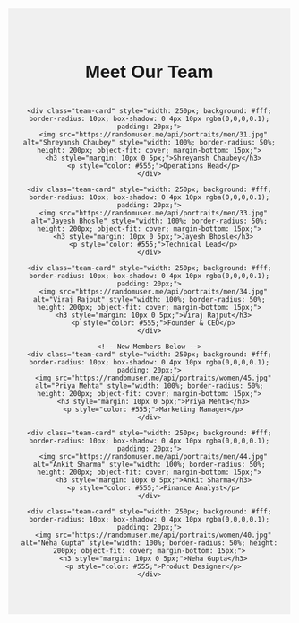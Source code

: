 <!DOCTYPE html>
<html lang="en">
<head>
  <meta charset="UTF-8" />
  <title>Coliving Space</title>
  <style>
    body {
      margin: 0;
      font-family: Arial, sans-serif;
    }

    .navbar {
      display: flex;
      justify-content: space-between;
      align-items: center;
      padding: 15px 30px;
      background-color: #fff;
      box-shadow: 0 2px 5px rgba(0,0,0,0.1);
    }

    .navbar .logo {
      font-weight: bold;
      font-size: 22px;
    }

    .navbar .nav-links a {
      margin-left: 25px;
      text-decoration: none;
      color: #333;
      font-size: 16px;
    }

    .hero {
      background-image: url('https://images.unsplash.com/photo-1600585154340-be6161a56a0c?auto=format&fit=crop&w=1400&q=80');
      background-size: cover;
      background-position: center;
      color: white;
      height: 90vh;
      display: flex;
      flex-direction: column;
      justify-content: center;
      padding-left: 50px;
      position: relative;
    }

    .hero h1 {
      font-size: 48px;
      font-weight: bold;
      margin-bottom: 10px;
    }

    .hero p {
      font-size: 18px;
      max-width: 500px;
    }

    .search-box {
      margin-top: 20px;
    }

    .search-box input[type="text"] {
      padding: 10px;
      width: 250px;
      border: none;
      border-radius: 5px;
    }

    .search-box button {
      padding: 10px 15px;
      background-color: #007bff;
      color: white;
      border: none;
      border-radius: 5px;
      margin-left: 5px;
      cursor: pointer;
    }

    .ceo-info {
      position: absolute;
      bottom: 20px;
      right: 30px;
      text-align: right;
      color: rgba(255, 255, 255, 0.85);
      font-size: 12px;
      font-family: 'Georgia', serif;
    }

    .ceo-title {
      font-size: 13px;
      font-weight: 600;
      text-transform: uppercase;
      letter-spacing: 1px;
    }

    .ceo-name {
      font-size: 16px;
      font-style: italic;
      font-weight: bold;
    }

    .furniture-section {
      display: flex;
      justify-content: space-around;
      flex-wrap: wrap;
      padding: 50px 40px;
      background-color: #f9f9f9;
      gap: 20px;
    }

    .states-section {
      padding: 40px 20px;
      background-color: #fff;
    }

    .states-carousel-wrapper {
      overflow-x: auto;
      display: flex;
      gap: 20px;
      scroll-behavior: smooth;
      -webkit-overflow-scrolling: touch;
    }

    .states-carousel-wrapper::-webkit-scrollbar {
      display: none;
    }

    .card {
      width: 300px;
      background: white;
      border-radius: 10px;
      box-shadow: 0 4px 10px rgba(0,0,0,0.1);
      padding: 20px;
      text-align: center;
      flex-shrink: 0;
    }

    .card img {
      width: 100%;
      border-radius: 8px;
      height: 200px;
      object-fit: cover;
      margin-bottom: 15px;
    }

    .card h2 {
      font-size: 20px;
      margin-bottom: 10px;
    }

    .card p {
      font-size: 14px;
      color: #555;
    }
     .whatsapp-button {
      position: fixed;
      width: 60px;
      height: 60px;
      bottom: 20px;
      right: 20px;
      background-color: #25d366;
      color: white;
      border-radius: 50%;
      text-align: center;
      font-size: 30px;
      box-shadow: 2px 2px 5px rgba(0,0,0,0.3);
      z-index: 1000;
      display: flex;
      align-items: center;
      justify-content: center;
      text-decoration: none;
    }

    .whatsapp-button img {
      width: 30px;
      height: 30px;
    }
 

  

  <!-- WhatsApp Button -->
  <a href="https://wa.me/919423421979" target="_blank" class="whatsapp-button">
    <img src="https://img.icons8.com/ios-filled/50/ffffff/whatsapp.png" alt="WhatsApp" />
  </a>


<body>
  

  <!-- Navigation Bar -->
  <div class="navbar">
    <div class="logo">PARA-CO</div>
    <div class="nav-links">
      <a href="#">Explore</a>
      <a href="#">List your space</a>
      <a href="#">Help</a>
    </div>
  </div>

  <!-- Hero Section -->
  <div class="hero">
    <h1>Find Your Coliving Space</h1>
    <p>Discover fully-furnished, beautifully designed spaces to live and work in comfort.</p>
    <div class="search-box">
      <input type="text" placeholder="Search for locations..." />
      <button>Search</button>
    </div>
    <div class="ceo-info">
      <div class="ceo-title">Founder & CEO</div>
      <div class="ceo-name">Viraj Rajput</div>
    </div>
  </div>
  

  <!-- Furniture Section -->
  <div class="furniture-section">
    <div class="card">
      <img src="https://images.unsplash.com/photo-1600585154340-be6161a56a0c?auto=format&fit=crop&w=600&q=80" />
      <h2>Modern Living Room</h2>
      <p>Spacious room with natural light and minimalist furniture style.</p>
    </div>
    <div class="card">
      <img src="https://media.architecturaldigest.com/photos/5eac5fa22105f13b72dede45/4:3/w_1420,h_1065,c_limit/111LexowAve_Aug18-1074.jpg" />
      <h2>Cozy Bedroom</h2>
      <p>A peaceful, cozy space with warm tones and soft bedding.</p>
    </div>
    <div class="card">
      <img src="https://images.unsplash.com/photo-1560448204-e02f11c3d0e2?auto=format&fit=crop&w=600&q=80" />
      <h2>Stylish Dining Area</h2>
      <p>Elegant dining with modern table, chairs and ambient lighting.</p>
    </div>
  </div>


 
 
<body>

<!-- City Slider Section -->
<div class="city-slider">
  <h2>Available in Cities</h2>
  <div class="slider-container" style="display:flex; align-items:center;">
    <button class="arrow-button" id="scroll-left" aria-label="Scroll Left" style="font-size:24px;">&#8592;</button>
    <div class="city-scroll" id="city-scroll" style="overflow-x:auto; white-space: nowrap; scroll-behavior: smooth; margin: 0 10px; flex-grow:1;">
      <button class="city-button active" data-city="Panvel" style="display:inline-block; margin-right:10px; padding:8px 16px; cursor:pointer;">Panvel</button>
      <button class="city-button" data-city="Nerul" style="display:inline-block; margin-right:10px; padding:8px 16px; cursor:pointer;">Nerul</button>
      <button class="city-button" data-city="Kharghar" style="display:inline-block; margin-right:10px; padding:8px 16px; cursor:pointer;">Kharghar</button>
      <button class="city-button" data-city="Vashi" style="display:inline-block; margin-right:10px; padding:8px 16px; cursor:pointer;">Vashi</button>
      <!-- Add more cities if needed -->
    </div>
    <button class="arrow-button" id="scroll-right" aria-label="Scroll Right" style="font-size:24px;">&#8594;</button>
  </div>

  <!-- Properties display -->
  <div id="properties-list" style="margin-top:20px;">
    <!-- Properties will be dynamically inserted here -->
  </div>
</div>

<script>
  const scrollContainer = document.getElementById('city-scroll');
  const btnLeft = document.getElementById('scroll-left');
  const btnRight = document.getElementById('scroll-right');
  const cityButtons = document.querySelectorAll('.city-button');
  const propertiesList = document.getElementById('properties-list');

  // Sample data for properties available in each city
  const propertiesData = {
    "Panvel": [
      { name: "Sunrise Residency", type: "2 BHK Apartment", price: "₹15,000/month" },
      { name: "Green Meadows", type: "1 BHK Studio", price: "₹10,000/month" }
    ],
    "Nerul": [
      { name: "Ocean View Towers", type: "3 BHK Apartment", price: "₹25,000/month" },
      { name: "Palm Residency", type: "2 BHK Apartment", price: "₹18,000/month" }
    ],
    "Kharghar": [
      { name: "Lakeview Heights", type: "1 BHK Studio", price: "₹12,000/month" },
      { name: "Central Park Homes", type: "2 BHK Apartment", price: "₹16,000/month" }
    ],
    "Vashi": [
      { name: "Skyline Residency", type: "3 BHK Apartment", price: "₹22,000/month" },
      { name: "Palm Grove", type: "1 BHK Studio", price: "₹11,000/month" }
    ]
  };

  // Scroll left by 150px
  btnLeft.addEventListener('click', () => {
    scrollContainer.scrollBy({ left: -150, behavior: 'smooth' });
  });

  // Scroll right by 150px
  btnRight.addEventListener('click', () => {
    scrollContainer.scrollBy({ left: 150, behavior: 'smooth' });
  });

  function showProperties(city) {
    propertiesList.innerHTML = ""; // Clear previous

    const props = propertiesData[city];
    if (!props || props.length === 0) {
      propertiesList.innerHTML = `<p>No properties available in ${city}.</p>`;
      return;
    }

    const list = document.createElement('ul');
    list.style.listStyleType = 'none';
    list.style.padding = '0';

    props.forEach(property => {
      const item = document.createElement('li');
      item.style.padding = '10px';
      item.style.marginBottom = '10px';
      item.style.border = '1px solid #ccc';
      item.style.borderRadius = '8px';

      item.innerHTML = `
        <strong>${property.name}</strong><br/>
        Type: ${property.type}<br/>
        Price: <span style="color:green;">${property.price}</span>
      `;
      list.appendChild(item);
    });

    propertiesList.appendChild(list);
  }

  // Initial show for default active city
  const defaultCity = document.querySelector('.city-button.active').dataset.city;
  showProperties(defaultCity);

  // Handle city button clicks
  cityButtons.forEach(btn => {
    btn.addEventListener('click', () => {
      cityButtons.forEach(b => b.classList.remove('active'));
      btn.classList.add('active');

      const city = btn.dataset.city;
      showProperties(city);
    });
  });
</script>

<style>
  .city-button.active {
    background-color: #5e2ca5;
    color: white;
    border-radius: 20px;
  }
  .city-button {
    background-color: #eee;
    border: none;
    border-radius: 20px;
    transition: background-color 0.3s;
  }
  .city-button:hover {
    background-color: #ccc;
  }
  .arrow-button {
    background-color: transparent;
    border: none;
    cursor: pointer;
    user-select: none;
  }
</style>

<footer>
  <!-- Team Members Section -->
<div class="team-section" style="padding: 50px 20px; background-color: #f0f0f0; text-align: center;">
  <h2 style="font-size: 32px; margin-bottom: 30px;">Meet Our Team</h2>
  <div style="display: flex; justify-content: center; gap: 30px; flex-wrap: wrap;">
    
    <div class="team-card" style="width: 250px; background: #fff; border-radius: 10px; box-shadow: 0 4px 10px rgba(0,0,0,0.1); padding: 20px;">
      <img src="https://randomuser.me/api/portraits/men/31.jpg" alt="Shreyansh Chaubey" style="width: 100%; border-radius: 50%; height: 200px; object-fit: cover; margin-bottom: 15px;">
      <h3 style="margin: 10px 0 5px;">Shreyansh Chaubey</h3>
      <p style="color: #555;">Operations Head</p>
    </div>

    <div class="team-card" style="width: 250px; background: #fff; border-radius: 10px; box-shadow: 0 4px 10px rgba(0,0,0,0.1); padding: 20px;">
      <img src="https://randomuser.me/api/portraits/men/33.jpg" alt="Jayesh Bhosle" style="width: 100%; border-radius: 50%; height: 200px; object-fit: cover; margin-bottom: 15px;">
      <h3 style="margin: 10px 0 5px;">Jayesh Bhosle</h3>
      <p style="color: #555;">Technical Lead</p>
    </div>

    <div class="team-card" style="width: 250px; background: #fff; border-radius: 10px; box-shadow: 0 4px 10px rgba(0,0,0,0.1); padding: 20px;">
      <img src="https://randomuser.me/api/portraits/men/34.jpg" alt="Viraj Rajput" style="width: 100%; border-radius: 50%; height: 200px; object-fit: cover; margin-bottom: 15px;">
      <h3 style="margin: 10px 0 5px;">Viraj Rajput</h3>
      <p style="color: #555;">Founder & CEO</p>
    </div>

    <!-- New Members Below -->
    <div class="team-card" style="width: 250px; background: #fff; border-radius: 10px; box-shadow: 0 4px 10px rgba(0,0,0,0.1); padding: 20px;">
      <img src="https://randomuser.me/api/portraits/women/45.jpg" alt="Priya Mehta" style="width: 100%; border-radius: 50%; height: 200px; object-fit: cover; margin-bottom: 15px;">
      <h3 style="margin: 10px 0 5px;">Priya Mehta</h3>
      <p style="color: #555;">Marketing Manager</p>
    </div>

    <div class="team-card" style="width: 250px; background: #fff; border-radius: 10px; box-shadow: 0 4px 10px rgba(0,0,0,0.1); padding: 20px;">
      <img src="https://randomuser.me/api/portraits/men/44.jpg" alt="Ankit Sharma" style="width: 100%; border-radius: 50%; height: 200px; object-fit: cover; margin-bottom: 15px;">
      <h3 style="margin: 10px 0 5px;">Ankit Sharma</h3>
      <p style="color: #555;">Finance Analyst</p>
    </div>

    <div class="team-card" style="width: 250px; background: #fff; border-radius: 10px; box-shadow: 0 4px 10px rgba(0,0,0,0.1); padding: 20px;">
      <img src="https://randomuser.me/api/portraits/women/40.jpg" alt="Neha Gupta" style="width: 100%; border-radius: 50%; height: 200px; object-fit: cover; margin-bottom: 15px;">
      <h3 style="margin: 10px 0 5px;">Neha Gupta</h3>
      <p style="color: #555;">Product Designer</p>
    </div>

  </div>
</div>


</footer>


</body>
</html>


